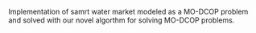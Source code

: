 Implementation of samrt water market modeled as a MO-DCOP problem and solved with our novel algorthm for solving MO-DCOP problems.
